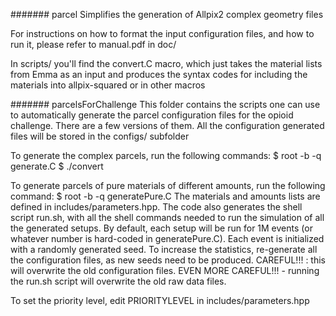 ####### parcel
Simplifies the generation of Allpix2 complex geometry files

For instructions on how to format the input configuration files, and how to run it, please refer to manual.pdf in doc/

In scripts/ you'll find the convert.C macro, which just takes the material lists from Emma as an input and produces the syntax codes for including the materials into allpix-squared or in other macros

####### parcelsForChallenge
This folder contains the scripts one can use to automatically generate the parcel configuration files for the opioid challenge. There are a few versions of them. All the configuration generated files will be stored in the configs/ subfolder

To generate the complex parcels, run the following commands:
$ root -b -q generate.C
$ ./convert

To generate parcels of pure materials of different amounts, run the following command:
$ root -b -q generatePure.C
The materials and amounts lists are defined in includes/parameters.hpp. The code also generates the shell script run.sh, with all the shell commands needed to run the simulation of all the generated setups. By default, each setup will be run for 1M events (or whatever number is hard-coded in generatePure.C). Each event is initialized with a randomly generated seed. To increase the statistics, re-generate all the configuration files, as new seeds need to be produced. CAREFUL!!! : this will overwrite the old configuration files. EVEN MORE CAREFUL!!! - running the run.sh script will overwrite the old raw data files.

To set the priority level, edit PRIORITYLEVEL in includes/parameters.hpp